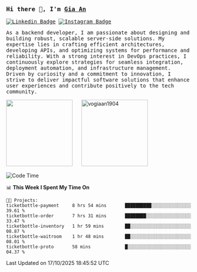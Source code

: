 ### <samp>Hi there 👋, I'm <a href="https://www.linkedin.com/in/vogiaan1904/" target="_blank">Gia An</a></samp>

<samp> [![Linkedin Badge](https://img.shields.io/badge/-LinkedIn-0e76a8?style=flat-square&logo=Linkedin&logoColor=white)](https://linkedin.com/in/vogiaan1904)
[![Instagram Badge](https://img.shields.io/badge/-Instagram-e4405f?style=flat-square&logo=Instagram&logoColor=white)](https://instagram.com/_.ja.ann_/) </samp> 

<samp>As a backend developer, I am passionate about designing and building robust, scalable server-side solutions. My expertise lies in crafting efficient architectures, developing APIs, and optimizing systems for performance and reliability. With a strong interest in DevOps practices, I continuously explore strategies for seamless integration, deployment automation, and infrastructure management. Driven by curiosity and a commitment to innovation, I strive to deliver impactful software solutions that enhance user experiences and contribute positively to the tech community.</samp>



<div>
  <img height="180em" src="https://github-readme-stats.vercel.app/api/top-langs/?username=vogiaan1904&show_icons=true&hide_border=true&layout=compact&langs_count=10&theme=transparent&include_orgs=true"/>
  &nbsp;&nbsp;&nbsp;&nbsp;
  <img height="180em" src="https://github-readme-stats.vercel.app/api?username=vogiaan1904&show_icons=true&hide_border=true&&count_private=true&include_all_commits=true&theme=transparent&locale=en" alt="vogiaan1904" />
</div>






<!--START_SECTION:waka-->
![Code Time](http://img.shields.io/badge/Code%20Time-1%2C526%20hrs%2024%20mins-blue)

📊 **This Week I Spent My Time On** 

```text
🐱‍💻 Projects: 
ticketbottle-payment     8 hrs 54 mins       ██████████░░░░░░░░░░░░░░░   39.61 % 
ticketbottle-order       7 hrs 31 mins       ████████░░░░░░░░░░░░░░░░░   33.47 % 
ticketbottle-inventory   1 hr 59 mins        ██░░░░░░░░░░░░░░░░░░░░░░░   08.87 % 
ticketbottle-waitroom    1 hr 48 mins        ██░░░░░░░░░░░░░░░░░░░░░░░   08.01 % 
ticketbottle-proto       58 mins             █░░░░░░░░░░░░░░░░░░░░░░░░   04.37 % 
```


 Last Updated on 17/10/2025 18:45:52 UTC
<!--END_SECTION:waka-->
